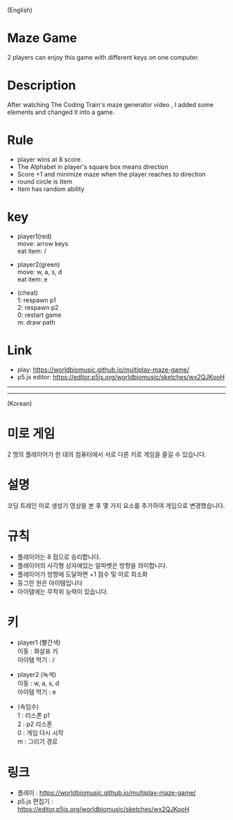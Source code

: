 

(English)
# Maze Game
2 players can enjoy this game with different keys on one computer.

# Description
After watching The Coding Train's maze generator video , I added some elements and changed it into a game.<br>

# Rule
- player wins at 8 score.
- The Alphabet in player's square box means direction
- Score +1 and minimize maze when the player reaches to direction
- round circle is Item
- Item has random ability

# key
- player1(red)<br>
move: arrow keys<br>
eat item: /

- player2(green)<br>
move: w, a, s, d<br>
eat item: e

- (cheat)<br>
1: respawn p1<br>
2: respawn p2<br>
0: restart game<br>
m: draw path

# Link
- play: https://worldbiomusic.github.io/multiplay-maze-game/
- p5.js editor: https://editor.p5js.org/worldbiomusic/sketches/wx2QJKooH

----------
------------

(Korean)
# 미로 게임
2 명의 플레이어가 한 대의 컴퓨터에서 서로 다른 키로 게임을 즐길 수 있습니다.

# 설명
코딩 트레인 미로 생성기 영상을 본 후 몇 가지 요소를 추가하여 게임으로 변경했습니다. <br>

# 규칙
- 플레이어는 8 점으로 승리합니다.
- 플레이어의 사각형 상자에있는 알파벳은 방향을 의미합니다.
- 플레이어가 방향에 도달하면 +1 점수 및 미로 최소화
- 둥그란 원은 아이템입니다
- 아이템에는 무작위 능력이 있습니다.

# 키
- player1 (빨간색) <br>
이동 : 화살표 키<br>
이이템 먹기 : /<br>

- player2 (녹색) <br>
이동 : w, a, s, d<br>
아이템 먹기 : e<br>

- (속임수) <br>
1 : 리스폰 p1 <br>
2 : p2 리스폰 <br>
0 : 게임 다시 시작 <br>
m : 그리기 경로


# 링크
- 플레이 : https://worldbiomusic.github.io/multiplay-maze-game/
- p5.js 편집기 : https://editor.p5js.org/worldbiomusic/sketches/wx2QJKooH
